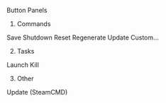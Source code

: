 Button Panels

1) Commands

Save
Shutdown
Reset
Regenerate
Update
Custom...

2) Tasks

Launch
Kill

3) Other

Update (SteamCMD)

